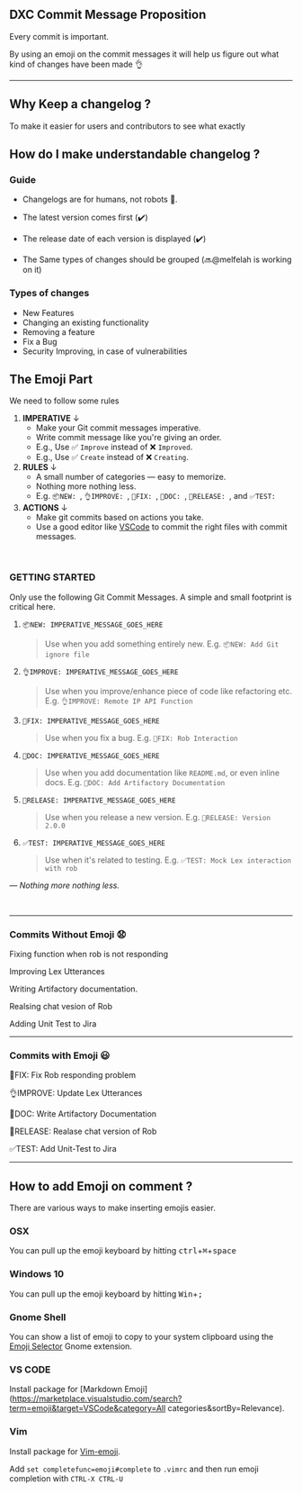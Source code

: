 ## DXC Commit Message Proposition 

Every commit is important. 

By using an emoji on the commit messages it will help us figure out what kind of changes have been made 👌

---

## Why Keep a changelog ?

To make it easier for users and contributors to see what exactly 

## How do I make understandable changelog ?

### Guide

* Changelogs are for humans, not robots 🤖. 


* The latest version comes first (✔️)

* The release date of each version is displayed (✔️)

* The Same types of changes should be grouped (🔜@melfelah is working on it)

### Types of changes 

* New Features
* Changing an existing functionality
* Removing a feature 
* Fix a Bug
* Security Improving, in case of vulnerabilities 

## The Emoji Part

We need to follow some rules 

1. **IMPERATIVE** ↓
    - Make your Git commit messages imperative.
    - Write commit message like you're giving an order.
    - E.g., Use ✅ `Improve` instead of ❌ `Improved`.
    - E.g., Use ✅ `Create` instead of ❌ `Creating`.
1. **RULES** ↓
    - A small number of categories — easy to memorize.
    - Nothing more nothing less.
    - E.g. `📦NEW: `, `👌IMPROVE: `, `🐛FIX: `, `📖DOC: `, `🚀RELEASE: `, and  `✅TEST: `
1. **ACTIONS** ↓
    - Make git commits based on actions you take.
    - Use a good editor like [VSCode](https://code.visualstudio.com/) to commit the right files with commit messages.
<br>

### GETTING STARTED

Only use the following Git Commit Messages. A simple and small footprint is critical here.

1. `📦NEW: IMPERATIVE_MESSAGE_GOES_HERE`
    > Use when you add something entirely new.
    > E.g. `📦NEW: Add Git ignore file`

1. `👌IMPROVE: IMPERATIVE_MESSAGE_GOES_HERE`
    > Use when you improve/enhance piece of code like refactoring etc.
    > E.g. `👌IMPROVE: Remote IP API Function`

1. `🐛FIX: IMPERATIVE_MESSAGE_GOES_HERE`
    > Use when you fix a bug.
    > E.g. `🐛FIX: Rob Interaction`

1. `📖DOC: IMPERATIVE_MESSAGE_GOES_HERE`
    > Use when you add documentation like `README.md`, or even inline docs.
    > E.g. `📖DOC: Add Artifactory Documentation`


1. `🚀RELEASE: IMPERATIVE_MESSAGE_GOES_HERE`
    > Use when you release a new version.
    > E.g. `🚀RELEASE: Version 2.0.0`


1. `✅TEST: IMPERATIVE_MESSAGE_GOES_HERE`
    > Use when it's related to testing.
    > E.g. `✅TEST: Mock Lex interaction with rob`

_— Nothing more nothing less._

<br>

-------

### Commits Without Emoji 😧

Fixing function when rob is not responding


Improving Lex Utterances 


Writing Artifactory documentation.

Realsing chat vesion of Rob

Adding Unit Test to Jira

-----------

### Commits with Emoji 😃

🐛FIX: Fix Rob responding problem

👌IMPROVE: Update Lex Utterances 

📖DOC: Write Artifactory Documentation 

🚀RELEASE: Realase chat version of Rob

✅TEST: Add Unit-Test to Jira

----------

## How to add Emoji on comment ? 

There are various ways to make inserting emojis easier.

### OSX

You can pull up the emoji keyboard by hitting <kbd>ctrl</kbd>+<kbd>⌘</kbd>+<kbd>space</kbd>

### Windows 10

You can pull up the emoji keyboard by hitting <kbd>Win</kbd>+<kbd>;</kbd>

### Gnome Shell

You can show a list of emoji to copy to your system clipboard using the [Emoji Selector](https://extensions.gnome.org/extension/1162/emoji-selector/) Gnome extension.


### VS CODE

Install package for [Markdown Emoji](https://marketplace.visualstudio.com/search?term=emoji&target=VSCode&category=All categories&sortBy=Relevance).

### Vim 

Install package for [Vim-emoji](https://github.com/junegunn/vim-emoji#installation).

Add `set completefunc=emoji#complete` to `.vimrc` and then run emoji completion with `CTRL-X CTRL-U`









